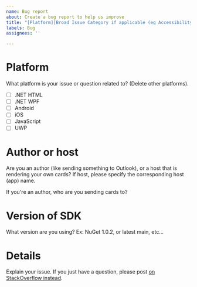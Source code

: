 ```yaml
---
name: Bug report
about: Create a bug report to help us improve
title: "[Platform][Broad Issue Category if applicable (eg Accessibility)] [Bug Title]"
labels: Bug
assignees: ''

---
```


# Platform

What platform is your issue or question related to? (Delete other platforms).

- [ ] .NET HTML
- [ ] .NET WPF
- [ ] Android
- [ ] iOS
- [ ] JavaScript
- [ ] UWP

# Author or host

Are you an author (like sending something to Outlook), or a host that is rendering your own cards? If host, please specify the corresponding host (app) name.

If you're an author, who are you sending cards to?

# Version of SDK

What version are you using? Ex: NuGet 1.0.2, or latest main, etc...

# Details

Explain your issue. If you just have a question, please post [on StackOverflow instead](https://stackoverflow.com/questions/tagged/adaptive-cards).
